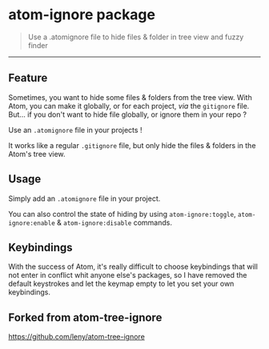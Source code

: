 # atom-ignore package

> Use a .atomignore file to hide files & folder in tree view and fuzzy finder

* * *

## Feature

Sometimes, you want to hide some files & folders from the tree view. With Atom, you can make it globally, or for each project, *via* the `gitignore` file.  
But... if you don't want to hide file globally, or ignore them in your repo ?

Use an `.atomignore` file in your projects !

It works like a regular `.gitignore` file, but only hide the files & folders in the Atom's tree view.

## Usage

Simply add an `.atomignore` file in your project.

You can also control the state of hiding by using `atom-ignore:toggle`, `atom-ignore:enable` & `atom-ignore:disable` commands.

## Keybindings

With the success of Atom, it's really difficult to choose keybindings that will not enter in conflict whit anyone else's packages, so I have removed the default keystrokes and let the keymap empty to let you set your own keybindings.



## Forked from atom-tree-ignore

https://github.com/leny/atom-tree-ignore
